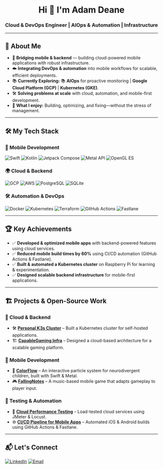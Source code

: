 <h1 align="center">Hi 👋 I'm Adam Deane</h1>
<h3 align="center">Cloud & DevOps Engineer | AIOps & Automation | Infrastructure</h3>

---

## 🚀 About Me

- 📱 **Bridging mobile & backend** — building cloud-powered mobile applications with robust infrastructure.
- ☁️ **Integrating DevOps & automation** into mobile workflows for scalable, efficient deployments.
- 📚 **Currently Exploring:** 📚 **AIOps** for proactive monitoring | **Google Cloud Platform (GCP)** | **Kubernetes (GKE)**.
- 🛠 **Solving problems at scale** with cloud, automation, and mobile-first development.
- 🎯 **What I enjoy:** Building, optimizing, and fixing—without the stress of management.

---

## 🛠 My Tech Stack

### **📱 Mobile Development**
![Swift](https://img.shields.io/badge/Swift-FA7343?style=for-the-badge&logo=swift&logoColor=white)
![Kotlin](https://img.shields.io/badge/Kotlin-0095D5?style=for-the-badge&logo=kotlin&logoColor=white)
![Jetpack Compose](https://img.shields.io/badge/Jetpack_Compose-4285F4?style=for-the-badge&logo=android&logoColor=white)
![Metal API](https://img.shields.io/badge/Metal_API-888888?style=for-the-badge&logo=apple&logoColor=white)
![OpenGL ES](https://img.shields.io/badge/OpenGL_ES-5586A4?style=for-the-badge&logo=opengl&logoColor=white)

### **🌍 Cloud & Backend**
![GCP](https://img.shields.io/badge/Google_Cloud-4285F4?style=for-the-badge&logo=google-cloud&logoColor=white)
![AWS](https://img.shields.io/badge/AWS-232F3E?style=for-the-badge&logo=amazon-aws&logoColor=white)
![PostgreSQL](https://img.shields.io/badge/PostgreSQL-336791?style=for-the-badge&logo=postgresql&logoColor=white)
![SQLite](https://img.shields.io/badge/SQLite-003B57?style=for-the-badge&logo=sqlite&logoColor=white)

### **🛠 Automation & DevOps**
![Docker](https://img.shields.io/badge/Docker-2496ED?style=for-the-badge&logo=docker&logoColor=white)
![Kubernetes](https://img.shields.io/badge/Kubernetes-326CE5?style=for-the-badge&logo=kubernetes&logoColor=white)
![Terraform](https://img.shields.io/badge/Terraform-7B42BC?style=for-the-badge&logo=terraform&logoColor=white)
![GitHub Actions](https://img.shields.io/badge/GitHub_Actions-2088FF?style=for-the-badge&logo=github-actions&logoColor=white)
![Fastlane](https://img.shields.io/badge/Fastlane-00F200?style=for-the-badge&logo=fastlane&logoColor=white)

---

## 🏆 Key Achievements

- ✅ **Developed & optimized mobile apps** with backend-powered features using cloud services.
- ✅ **Reduced mobile build times by 60%** using CI/CD automation (GitHub Actions & Fastlane).
- ✅ **Built & automated a Kubernetes cluster** on Raspberry Pi for learning & experimentation.
- ✅ **Designed scalable backend infrastructure** for mobile-first applications.

---

## 🏗 Projects & Open-Source Work

### **🚀 Cloud & Backend**
- 🛠 **[Personal K3s Cluster](#)** – Built a Kubernetes cluster for self-hosted applications.
- 🏗 **[CapableGaming Infra](#)** – Designed a cloud-based architecture for a scalable gaming platform.

### **📱 Mobile Development**
- 🎵 **[ColorFlow](#)** – An interactive particle system for neurodivergent children, built with Swift & Metal.
- 🎮 **[FallingNotes](#)** – A music-based mobile game that adapts gameplay to player input.

### **🔬 Testing & Automation**
- 📌 **[Cloud Performance Testing](#)** – Load-tested cloud services using JMeter & Locust.
- ⚙️ **[CI/CD Pipeline for Mobile Apps](#)** – Automated iOS & Android builds using GitHub Actions & Fastlane.

---

## 📬 Let's Connect
[![LinkedIn](https://img.shields.io/badge/LinkedIn-Adam_Deane-blue?style=for-the-badge&logo=linkedin)](https://www.linkedin.com/in/adam-deane-93456927/)
[![Email](https://img.shields.io/badge/Email-adam.deane@proton.me-blue?style=for-the-badge&logo=gmail)](mailto:adam.deane@proton.me)
